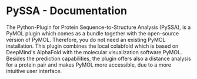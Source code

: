 # PySSA - Documentation

The Python-Plugin for Protein Sequence-to-Structure Analysis (PySSA), is a PyMOL plugin which comes as a bundle together with
the open-source version of PyMOL. Therefore, you do not need an existing PyMOL installation.
This plugin combines the local colabfold which is based on DeepMind's AlphaFold with the molecular visualization software PyMOL.
Besides the prediction capabilities, the plugin offers also a distance analysis for a protein pair and
makes PyMOL more accessible, due to a more intuitive user interface.
